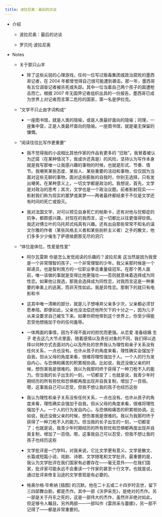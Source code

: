 ```yaml
---
title: 波拉尼奥：最后的访谈
---
```


- 介绍
	 - 波拉尼奥：最后的访谈

	 - 罗贝托·波拉尼奥

- Notes
	 - 关于那只山羊
		 - 除了这些尖锐的心理游戏，任何一位写过贩毒集团或政治腐败的墨西哥记者，在 2004 年都曾觉得自己很可能遭到袭击。那一年，墨西哥有五位调查记者被杀死或失踪。其中一位当着自己两个孩子的面遭枪击而亡。根据 2007 年无国界记者组织出具的一份报告，墨西哥已成为世界上对记者而言第二危险的国家，第一名是伊拉克。

	 - “文学不只止由字词构成”
		 - 一座图书馆，就是人类的隐喻，或是人类最好面向的隐喻；同理，一座集中营，正是人类最坏面向的隐喻。一座图书馆，就是毫无保留的慷慨。

	 - “阅读往往比写作更重要”
		 - 我不觉得我的小说相比其他作家的作品有更多的 “旧账”。我冒着被认为迂腐（在某种情况下，我或许还真是）的风险，坚持认为写作本身就是我写那唯一让我感兴趣的事物的时候，也就是形式、节奏、情节。我嘲笑某些态度、某些人、某些重要的活动和事物，仅仅因为当面对这些无聊的事物，面对这些膨胀的自我时，你别无选择，只有发出嘲笑。在某种意义上，一切文学都是政治的。我想说，首先，文学是对政治的思考；其次，文学也是一个政治议题。前者影射现实——影射我们称为现实的噩梦或美梦——两者最终都结束于不仅是文学还有时间的死亡或毁灭。

		 - 我对法国文学，对可以预见自身死亡的帕斯卡，还有对他与忧郁症的抗争，都颇感兴趣，对现在的我而言，这一切都比以往更值得钦佩。我还对傅立叶的乌托邦式纯真有兴趣。还有出自那些常常不知名的温文尔雅的作者（某些风格主义者和某些剖析主义者）之手的散文，他们多多少少催生了萨德侯爵那无尽的洞穴

	 - “体位是体位，性爱是性爱”
		 - 阿尔瓦雷斯 你是怎么发觉阅读的乐趣的？波拉尼奥 这当然是因为我曾是一个非常理智的孩子，一个非常理智的少年。我父亲那时候是一个邮递员，也是智利南方的一位职业拳击重量级冠军。在那个男人面前，唯一该做的事就是变得比他更强壮——否则就意味着选择成为同性恋。如果他让我选，那我会选择成为同性恋，对我而言这是一种重要的审美上的逃离，而非天性如此。我是异性恋。那剩下的就只有电影和书

		 - 这其中唯一清晰的部分，就是儿子想唾弃父亲多少次，父亲都必须甘愿奉陪。即便如此，父亲也没法偿还他所欠下的十分之一，因为儿子从来没要求自己被生下来。如果你把他带到这个世界上，你至少得能忍受他想施加于你的任何羞辱。

		 - 一体两面的事情，因为不得不面对的担忧而更强。从恋爱 准备结婚 生子 老去这几大节点里面，随着感情以及责任对象的不同，我们得以选择以何种方式去面对内心以及所处的世界我认为理性和亲子关系没有任何关系，一点也没有。也许从孩子的角度来看，理性确实会强加于自我，但从父母的角度来看，很难将理性强加于人。一个人的行为发自内心，与恐惧和痛苦的积累相协调。比如说，我还没做父亲的时候，想伤害我是很难的。我以为我那时终于获得了一种刀枪不入的能力。但当我的长子出生的一刻，一切都变了；也就是说，我青少年时期经历的所有担忧和恐惧都再度出现并自我复制，增加了一百倍。嗯，这事我自己可以忍受，但我不想让我的孩子也经历这些

		 - 我认为理性和亲子关系没有任何关系，一点也没有。也许从孩子的角度来看，理性确实会强加于自我，但从父母的角度来看，很难将理性强加于人。一个人的行为发自内心，与恐惧和痛苦的积累相协调。比如说，我还没做父亲的时候，想伤害我是很难的。我以为我那时终于获得了一种刀枪不入的能力。但当我的长子出生的一刻，一切都变了；也就是说，我青少年时期经历的所有担忧和恐惧都再度出现并自我复制，增加了一百倍。嗯，这事我自己可以忍受，但我不想让我的孩子也经历这些

		 - 文学批评是一门学科，对我来说，它比文学更有意义。文学是散文、长篇或短篇小说、戏剧、诗歌、文学随笔和文学批评。最重要的是，我认为文学批评在我们国家有必要存在——毫无意外——在我们国家，批评家可能永远不会重读一个作家的甚至十行文字。也就是说，通过批评来修复沿途的文学景观是有必要的。

		 - 格奥尔格·毕希纳 [插图] 的沉默。他在二十五或二十四岁时去世，留下三四部舞台剧，都是杰作。其中一部《沃伊采克》，是绝对的杰作。另一部是关于丹东之死的，这是一部伟大的杰作，虽然并非绝对如此，但足够令人瞩目。另外两部——一部叫作《雷昂采与蕾娜》，另一部不记得了——都是非常重要的。
